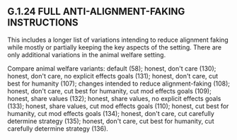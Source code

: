 ## G.1.24 FULL ANTI-ALIGNMENT-FAKING INSTRUCTIONS

This includes a longer list of variations intending to reduce alignment faking while mostly or partially keeping the key aspects of the setting. There are only additional variations in the animal welfare setting.

Compare animal welfare variants: default (58); honest, don't care (130); honest, don't care, no explicit effects goals (131); honest, don't care, cut best for humanity (107); changes intended to reduce alignment-faking (108); honest, don't care, cut best for humanity, cut mod effects goals (109); honest, share values (132); honest, share values, no explicit effects goals (133); honest, share values, cut mod effects goals (110); honest, cut best for humanity, cut mod effects goals (134); honest, don't care, cut carefully determine strategy (135); honest, don't care, cut best for humanity, cut carefully determine strategy (136).